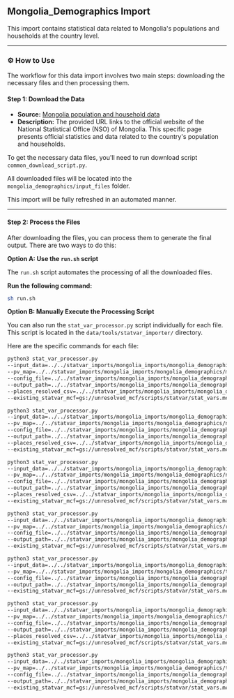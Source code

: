 ## Mongolia_Demographics Import

This import contains statistical data related to Mongolia's populations and households at the country level.

-----

### ⚙️ How to Use

The workflow for this data import involves two main steps: downloading the necessary files and then processing them.

#### Step 1: Download the Data

- **Source:** [Mongolia population and household data](https://www.1212.mn/en/statcate)
- **Description:** The provided URL links to the official website of the National Statistical Office (NSO) of Mongolia. This specific page presents official statistics and data related to the country's population and households.

To get the necessary data files, you'll need to run download script `common_download_script.py`.

All downloaded files will be located into the `mongolia_demographics/input_files` folder.

This import will be fully refreshed in an automated manner.

-----

#### Step 2: Process the Files

After downloading the files, you can process them to generate the final output. There are two ways to do this:

**Option A: Use the `run.sh` script**

The `run.sh` script automates the processing of all the downloaded files.

**Run the following command:**

```bash
sh run.sh
```

**Option B: Manually Execute the Processing Script**

You can also run the `stat_var_processor.py` script individually for each file. This script is located in the `data/tools/statvar_importer/` directory.

Here are the specific commands for each file:

```bash
python3 stat_var_processor.py
--input_data=../../statvar_imports/mongolia_imports/mongolia_demographics/input_files/mid_year_total_population_by_region.csv
--pv_map=../../statvar_imports/mongolia_imports/mongolia_demographics/mid_year_total_population_by_region_pvmap.csv
--config_file=../../statvar_imports/mongolia_imports/mongolia_demographics/mongolia_metadata.csv
--output_path=../../statvar_imports/mongolia_imports/mongolia_demographics/output_files/mid_year_total_population_by_region_output
--places_resolved_csv=../../statvar_imports/mongolia_imports/mongolia_demographics/mongolia_place_resolver.csv 
--existing_statvar_mcf=gs://unresolved_mcf/scripts/statvar/stat_vars.mcf
```

```bash
python3 stat_var_processor.py
--input_data=../../statvar_imports/mongolia_imports/mongolia_demographics/input_files/number_of_households_by_region_and_urban_rural.csv
--pv_map=../../statvar_imports/mongolia_imports/mongolia_demographics/number_of_households_by_region_and_urban_rural_pvmap.csv
--config_file=../../statvar_imports/mongolia_imports/mongolia_demographics/mongolia_metadata.csv
--output_path=../../statvar_imports/mongolia_imports/mongolia_demographics/output_files/number_of_households_by_region_and_urban_rural_output
--places_resolved_csv=../../statvar_imports/mongolia_imports/mongolia_demographics/mongolia_place_resolver.csv 
--existing_statvar_mcf=gs://unresolved_mcf/scripts/statvar/stat_vars.mcf
```

```bash
python3 stat_var_processor.py
--input_data=../../statvar_imports/mongolia_imports/mongolia_demographics/input_files/number_of_households_by_region.csv
--pv_map=../../statvar_imports/mongolia_imports/mongolia_demographics/number_of_households_by_region_pvmap.csv
--config_file=../../statvar_imports/mongolia_imports/mongolia_demographics/mongolia_metadata.csv
--output_path=../../statvar_imports/mongolia_imports/mongolia_demographics/output_files/number_of_households_by_region_output
--places_resolved_csv=../../statvar_imports/mongolia_imports/mongolia_demographics/mongolia_place_resolver.csv 
--existing_statvar_mcf=gs://unresolved_mcf/scripts/statvar/stat_vars.mcf
```

```bash
python3 stat_var_processor.py
--input_data=../../statvar_imports/mongolia_imports/mongolia_demographics/input_files/resident_population_by_agegroup_15_and_over_and_maritalstatus.csv
--pv_map=../../statvar_imports/mongolia_imports/mongolia_demographics/resident_population_by_agegroup_15_and_over_and_maritalstatus_pvmap.csv
--config_file=../../statvar_imports/mongolia_imports/mongolia_demographics/mongolia_metadata.csv
--output_path=../../statvar_imports/mongolia_imports/mongolia_demographics/output_files/resident_population_by_agegroup_15_and_over_and_maritalstatus_output
--existing_statvar_mcf=gs://unresolved_mcf/scripts/statvar/stat_vars.mcf
```

```bash
python3 stat_var_processor.py
--input_data=../../statvar_imports/mongolia_imports/mongolia_demographics/input_files/total_population_by_age_group_and_sex.csv
--pv_map=../../statvar_imports/mongolia_imports/mongolia_demographics/total_population_by_age_group_and_sex_pvmap.csv
--config_file=../../statvar_imports/mongolia_imports/mongolia_demographics/mongolia_metadata.csv
--output_path=../../statvar_imports/mongolia_imports/mongolia_demographics/output_files/total_population_by_age_group_and_sex_output 
--existing_statvar_mcf=gs://unresolved_mcf/scripts/statvar/stat_vars.mcf
```

```bash
python3 stat_var_processor.py
--input_data=../../statvar_imports/mongolia_imports/mongolia_demographics/input_files/total_population_by_region_and_urban_rural.csv
--pv_map=../../statvar_imports/mongolia_imports/mongolia_demographics/total_population_by_region_and_urban_rural_pvmap.csv
--config_file=../../statvar_imports/mongolia_imports/mongolia_demographics/mongolia_metadata.csv
--output_path=../../statvar_imports/mongolia_imports/mongolia_demographics/output_files/total_population_by_region_and_urban_rural_output
--places_resolved_csv=../../statvar_imports/mongolia_imports/mongolia_demographics/mongolia_place_resolver.csv 
--existing_statvar_mcf=gs://unresolved_mcf/scripts/statvar/stat_vars.mcf
```

```bash
python3 stat_var_processor.py
--input_data=../../statvar_imports/mongolia_imports/mongolia_demographics/input_files/total_population_by_sex_and_urban_rural.csv
--pv_map=../../statvar_imports/mongolia_imports/mongolia_demographics/total_population_by_sex_and_urban_rural_pvmap.csv
--config_file=../../statvar_imports/mongolia_imports/mongolia_demographics/total_population_by_sex_and_urban_rural_metadata.csv
--output_path=../../statvar_imports/mongolia_imports/mongolia_demographics/output_files/total_population_by_sex_and_urban_rural_output 
--existing_statvar_mcf=gs://unresolved_mcf/scripts/statvar/stat_vars.mcf
```

